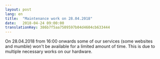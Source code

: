 ```yaml
---
layout: post
lang: en
title:  "Maintenance work on 28.04.2018"
date:   2018-04-24 09:00:00
translationKey: 386b7f5aa7509597b04d4604cb633444
---
```


On 28.04.2018 from 16:00 onwards some of our services (some websites and mumble) won't be available for a limited amount of time. This is due to multiple necessary works on our hardware.
